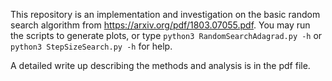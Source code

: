 This repository is an implementation and investigation on the basic random search algorithm from https://arxiv.org/pdf/1803.07055.pdf.
You may run the scripts to generate plots, or type ```python3 RandomSearchAdagrad.py -h``` or ```python3 StepSizeSearch.py -h``` for help.

A detailed write up describing the methods and analysis is in the pdf file.
